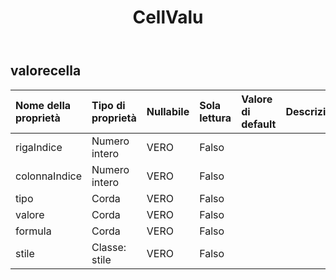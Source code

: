 ﻿---
title: CellValu
second_title: Aspose.Cells Cloud Documen
type: docs
url: /it/specification/model/cellvalue/
description: "Aspose.Cells Specifica del modello cloud: CellValue. Gestisci facilmente Excel e altri fogli di calcolo con funzionalità come apertura, generazione, modifica, divisione, unione, confronto e conversione"
weight: 50
---
## **valorecella**

 

| Nome della proprietà| Tipo di proprietà| Nullabile| Sola lettura| Valore di default| Descrizione|
|:- |:- |:- |:- |:- |:- |
| rigaIndice| Numero intero| VERO| Falso|||
| colonnaIndice| Numero intero| VERO| Falso|||
| tipo| Corda| VERO| Falso|||
| valore| Corda| VERO| Falso|||
| formula| Corda| VERO| Falso|||
| stile| Classe: stile| VERO| Falso|||

